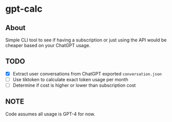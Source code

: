 # gpt-calc

## About

Simple CLI tool to see if having a subscription or just using the API would be cheaper based on your ChatGPT usage.

## TODO

- [x] Extract user conversations from ChatGPT exported `conversation.json`
- [ ] Use tiktoken to calculate exact token usage per month
- [ ] Determine if cost is higher or lower than subscription cost

## NOTE

Code assumes all usage is GPT-4 for now.